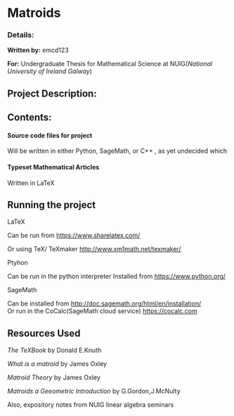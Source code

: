 # Matroids

### Details:

**Written by:** emcd123

**For:** Undergraduate Thesis for Mathematical Science at NUIG(*National University of Ireland Galway*)

## Project Description: 

## Contents: 

#### Source code files for project
Will be written in either Python, SageMath, or C++ , as yet undecided which

#### Typeset Mathematical Articles
Written in LaTeX

## Running the project
LaTeX

Can be run from https://www.sharelatex.com/

Or using TeX/ TeXmaker http://www.xm1math.net/texmaker/

Ptyhon

Can be run in the python interpreter
Installed from https://www.python.org/

SageMath  

Can be installed from http://doc.sagemath.org/html/en/installation/  
Or run in the CoCalc(SageMath cloud service) https://cocalc.com

## Resources Used

*The TeXBook* by Donald E.Knuth

*What is a matroid* by James Oxley

*Matroid Theory* by James Oxley

*Matroids a Geeometric Introduction* by G.Gordon,J.McNulty

Also, expository notes from NUIG linear algebra seminars
